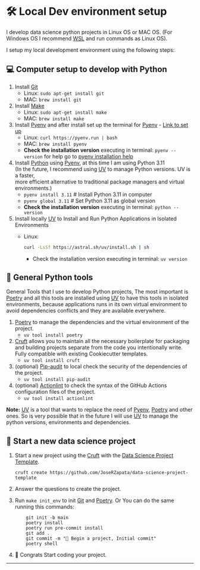 # 🛠️ Local Dev environment setup

I develop data science python projects in Linux OS or MAC OS. (For Windows OS I recommend [WSL] and run commands as Linux OS).

I setup my local development environment using the following steps:

## 💻 Computer setup to develop with Python

1. Install [Git]
      - Linux: `sudo apt-get install git`
      - MAC: `brew install git`
2. Install [Make]
      - Linux: `sudo apt-get install make`
      - MAC: `brew install make`
3. Install [Pyenv] and after install set up the terminal for [Pyenv] - [Link to set up](https://github.com/pyenv/pyenv?tab=readme-ov-file#set-up-your-shell-environment-for-pyenv)
      - Linux: `curl https://pyenv.run | bash`
      - MAC: `brew install pyenv`
      - **Check the installation version** executing in terminal: `pyenv --version` for help go to [pyenv installation help](https://github.com/pyenv/pyenv?tab=readme-ov-file#set-up-your-shell-environment-for-pyenv)
4. Install [Python] using [Pyenv], at this time I am using Python 3.11  
   (In the future, I recommend using [UV] to manage Python versions. UV is a faster,  
   more efficient alternative to traditional package managers and virtual environments.)
      - `pyenv install 3.11` # Install Python 3.11 in computer
      - `pyenv global 3.11` # Set Python 3.11 as global version
      - **Check the installation version** executing in terminal: `python --version`
5. Install locally [UV] to Install and Run Python Applications in Isolated Environments
      - Linux:

        ```bash title="Install uv in Linux or MACOS"
        curl -LsSf https://astral.sh/uv/install.sh | sh
        ```

        - Check the installation version executing in terminal: `uv version`

## 🐍 General Python tools

General Tools that I use to develop Python projects, The most important is [Poetry] and all this tools are installed using [UV] to have this tools in isolated environments, because applications runs in its own virtual environment to avoid dependencies conflicts and they are available everywhere.

1. [Poetry] to manage the dependencies and the virtual environment of the project.
      - `uv tool install poetry`
2. [Cruft] allows you to maintain all the necessary boilerplate for packaging and building projects separate from the code you intentionally write. Fully compatible with existing Cookiecutter templates.
      - `uv tool install cruft`
3. (optional) [Pip-audit] to local check the security of the dependencies of the project.
      - `uv tool install pip-audit`
4. (optional) [Actionlint] to check the syntax of the GitHub Actions configuration files of the project.
      - `uv tool install actionlint`

**Note:** [UV] is a tool that wants to replace the need of [Pyenv], [Poetry] and other ones. So is very possible that in the future I will use [UV] to manage the python versions, environments and dependencies.

## 📁 Start a new data science project

1. Start a new project using the [Cruft] with the [Data Science Project Template].

    ```shell title="create project"
    cruft create https://github.com/JoseRZapata/data-science-project-template
    ```

2. Answer the questions to create the project.
3. Run `make init_env` to init [Git] and [Poetry]. Or You can do the same running this commands:

    ```shell title="init environment"
        git init -b main
        poetry install
        poetry run pre-commit install
        git add .
        git commit -m "🎉 Begin a project, Initial commit"
        poetry shell
    ```

4. 🎉 Congrats Start coding your project.

---
[Actionlint]: https://github.com/Mateusz-Grzelinski/actionlint-py
[Cruft]: https://cruft.github.io/cruft/
[Data Science Project Template]: https://github.com/JoseRZapata/data-science-project-template
[Git]: https://git-scm.com/
[Make]: https://www.gnu.org/software/make/manual/make.html
[Pip-audit]: https://github.com/pypa/pip-audit
[Poetry]: https://python-poetry.org/docs/
[Pyenv]: https://github.com/pyenv/pyenv?tab=readme-ov-file#installation
[Python]: https://www.python.org/downloads/
[UV]: https://docs.astral.sh/uv/
[WSL]: https://docs.microsoft.com/en-us/windows/wsl/install

